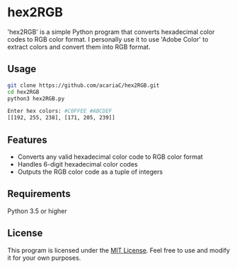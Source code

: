 # hex2RGB

'hex2RGB' is a simple Python program that converts hexadecimal color codes to RGB color format. I personally use it to use 'Adobe Color' to extract colors and convert them into RGB format.

## Usage

```bash
git clone https://github.com/acariaC/hex2RGB.git
cd hex2RGB
python3 hex2RGB.py

Enter hex colors: #C0FFEE #ABCDEF
[[192, 255, 238], [171, 205, 239]]
```

## Features

- Converts any valid hexadecimal color code to RGB color format
- Handles 6-digit hexadecimal color codes
- Outputs the RGB color code as a tuple of integers

## Requirements

Python 3.5 or higher

## License

This program is licensed under the [MIT License](LICENSE.txt). Feel free to use and modify it for your own purposes.
